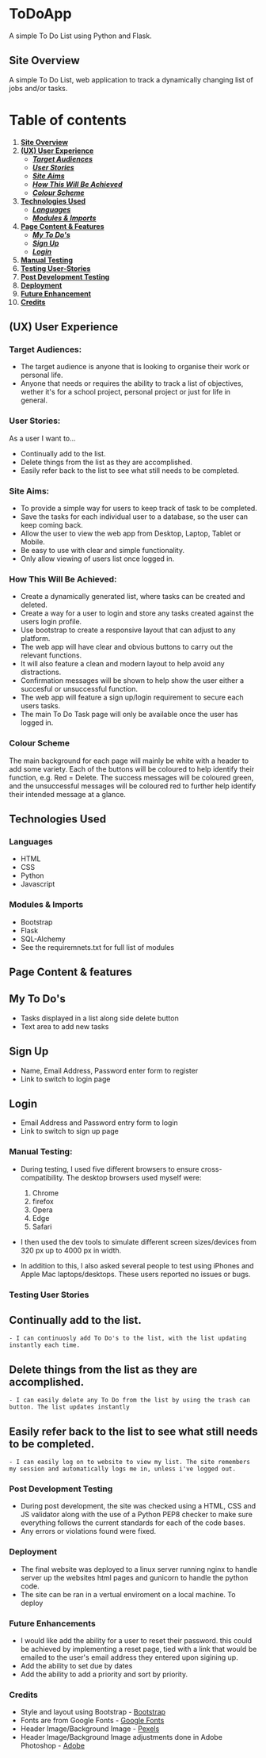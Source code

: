 # ToDoApp
A simple To Do List using Python and Flask.


## **Site Overview**
A simple To Do List, web application to track a dynamically changing list of jobs and/or tasks.


# Table of contents 
1. [**Site Overview**](#site-overview)
1. [**(UX) User Experience**](#ux-user-experience)
    * [***Target Audiences***](#target-audiences)
    * [***User Stories***](#user-stories)
    * [***Site Aims***](#site-aims)
    * [***How This Will Be Achieved***](#how-is-this-will-be-achieved)
    * [***Colour Scheme***](#colour-scheme)
1. [**Technologies Used**](#technologies-used)
    * [***Languages***](#languages)
    * [***Modules & Imports***](#modules--imports)
1. [**Page Content & Features**](#page-content--features)
    * [***My To Do's***](#my-to-dos)
    * [***Sign Up***](#sign-up)
    * [***Login***](#login)
1. [**Manual Testing**](#manual-testing)
1. [**Testing User-Stories**](#testing-user-stories)
1. [**Post Development Testing**](#post-development-testing)
1. [**Deployment**](#deployment)
1. [**Future Enhancement**](#future-enhancements)
1. [**Credits**](#future-enhancements)

## **(UX) User Experience**
### **Target Audiences:**
* The target audience is anyone that is looking to organise their work or personal life.
* Anyone that needs or requires the ability to track a list of objectives, wether it's for a school project, personal project or just for life in general.

### **User Stories:**
As a user I want to...
* Continually add to the list.
* Delete things from the list as they are accomplished.
* Easily refer back to the list to see what still needs to be completed.

### **Site Aims:**
* To provide a simple way for users to keep track of task to be completed.
* Save the tasks for each individual user to a database, so the user can keep coming back.
* Allow the user to view the web app from Desktop, Laptop, Tablet or Mobile.
* Be easy to use with clear and simple functionality.
* Only allow viewing of users list once logged in.

### **How This Will Be Achieved:**
* Create a dynamically generated list, where tasks can be created and deleted.
* Create a way for a user to login and store any tasks created against the users login profile.
* Use bootstrap to create a responsive layout that can adjust to any platform.
* The web app will have clear and obvious buttons to carry out the relevant functions.
* It will also feature a clean and modern layout to help avoid any distractions.
* Confirmation messages will be shown to help show the user either a succesful or unsuccessful function.
* The web app will feature a sign up/login requirement to secure each users tasks.
* The main To Do Task page will only be available once the user has logged in.

### **Colour Scheme**
The main background for each page will mainly be white with a header to add some variety.
Each of the buttons will be coloured to help identify their function, e.g. Red = Delete.
The success messages will be coloured green, and the unsuccessful messages will be coloured red to further help identify their intended message at a glance.

## **Technologies Used**
### **Languages**
* HTML
* CSS
* Python
* Javascript

### **Modules & Imports**
* Bootstrap
* Flask
* SQL-Alchemy
* See the requiremnets.txt for full list of modules

## **Page Content & features**
## **My To Do's**
* Tasks displayed in a list along side delete button
* Text area to add new tasks  

## **Sign Up**
* Name, Email Address, Password enter form to register
* Link to switch to login page

## **Login**
* Email Address and Password entry form to login
* Link to switch to sign up page

### **Manual Testing:**
* During testing, I used five different browsers to ensure cross-compatibility. The desktop browsers used myself were:

  1. Chrome
  2. firefox  
  3. Opera
  4. Edge
  5. Safari

* I then used the dev tools to simulate different screen sizes/devices from 320 px up to 4000 px in width. 
* In addition to this, I also asked several people to test using iPhones and Apple Mac laptops/desktops. These users reported no issues or bugs.

### **Testing User Stories**
## Continually add to the list.

    - I can continuosly add To Do's to the list, with the list updating instantly each time.

## Delete things from the list as they are accomplished.

    - I can easily delete any To Do from the list by using the trash can button. The list updates instantly

## Easily refer back to the list to see what still needs to be completed.

    - I can easily log on to website to view my list. The site remembers my session and automatically logs me in, unless i've logged out.

### **Post Development Testing**
* During post development, the site was checked using a HTML, CSS and JS validator along with the use of a Python PEP8 checker to make sure everything follows the current standards for each of the code bases.
* Any errors or violations found were fixed.

### **Deployment**
* The final website was deployed to a linux server running nginx to handle server up the websites html pages and gunicorn to handle the python code.
* The site can be ran in a vertual enviroment on a local machine. To deploy 

### **Future Enhancements**
* I would like add the ability for a user to reset their password. this could be achieved by implementing a reset page, tied with a link that would be emailed to the user's email address they entered upon sigining up.
* Add the ability to set due by dates
* Add the ability to add a priority and sort by priority.

### **Credits**
* Style and layout using Bootstrap - [Bootstrap](https://www.bootstrap.com)
* Fonts are from Google Fonts - [Google Fonts](https://fonts.google.com)
* Header Image/Background Image - [Pexels](https://www.pexels.com)
* Header Image/Background Image adjustments done in Adobe Photoshop - [Adobe](https://www.adobe.com)



